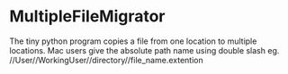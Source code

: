 # MultipleFileMigrator
The tiny python program copies a file from one location to multiple locations.
Mac users give the absolute path name using double slash eg. //User//WorkingUser//directory//file_name.extention 
